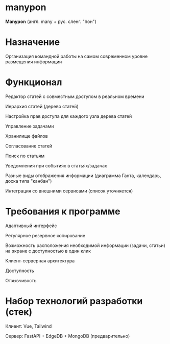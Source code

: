 # manypon
**Manypon** (англ. many + рус. сленг. "пон")

# Назначение
Организация командной работы на самом современном уровне размещения информации

# Функционал
Редактор статей с совместным доступом в реальном времени

Иерархия статей (дерево статей)

Настройка прав доступа для каждого узла дерева статей

Управление задачами

Хранилище файлов

Согласование статей

Поиск по статьям

Уведомления при событиях в статьях/задачах

Разные виды отображения информации (диаграмма Ганта, календарь, доска типа "канбан")

Интеграция со внешними сервисами (список уточняется)

# Требования к программе
Адаптивный интерфейс

Регулярное резервное копирование 

Возможность расположения необходимой информации  (задачи, статьи) на экране с доступностью в один клик

Клиент-серверная архитектура

Доступность

Отзывчивость

# Набор технологий разработки (стек)
Клиент: Vue, Tailwind

Сервер: FastAPI + EdgeDB + MongoDB (предварительно)

